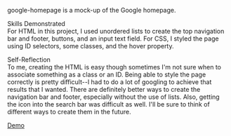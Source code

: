 google-homepage is a mock-up of the Google homepage.

Skills Demonstrated<br>
For HTML in this project, I used unordered lists to create the top navigation bar and footer, buttons, and an input text field. For CSS, I styled the page using ID selectors, some classes, and the hover property.

Self-Reflection<br>
To me, creating the HTML is easy though sometimes I'm not sure when to associate something as a class or an ID. Being able to style the page correctly is pretty difficult--I had to do a lot of googling to achieve that results that I wanted. There are definitely better ways to create the navigation bar and footer, especially without the use of lists. Also, getting the icon into the search bar was difficult as well. I'll be sure to think of different ways to create them in the future.

[Demo](https://traffis.github.io/google-homepage/)
